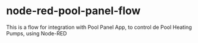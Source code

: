 # node-red-pool-panel-flow
This is a flow for integration with Pool Panel App, to control de Pool Heating Pumps, using Node-RED
